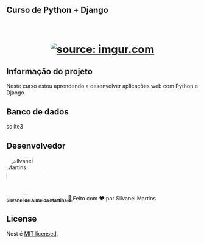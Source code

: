 
## Curso de Python + Django

<h1 align="center">
    <br />
    <a href="https://imgur.com/9czUssM"><img src="https://i.imgur.com/9czUssM.png" title="source: imgur.com" /></a>
</h1>

## Informação do projeto

Neste curso estou aprendendo a desenvolver aplicações web com Python e Django.

## Banco de dados

sqlite3

## Desenvolvedor

<a href="https://github.com/SilvaneiMartins">
    <img
        style="border-radius:50%"
        src="https://github.com/SilvaneiMartins.png"
        width="100px;"
        alt="Silvanei Martins"
    />
    <br />
    <sub>
        <b>Silvanei de Almeida Martins</b>
    </sub>
</a>
     <a href="https://github.com/SilvaneiMartins" title="Silvanei martins" >
    🚀
 </a>
Feito com ❤️ por Silvanei Martins

## License

Nest é [MIT licensed](LICENSE).